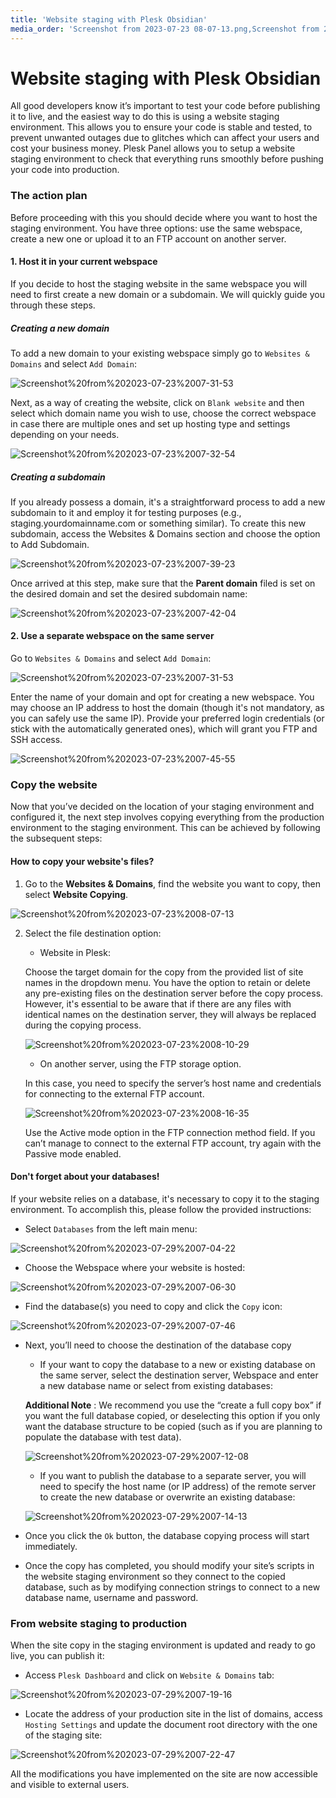 ```yaml
---
title: 'Website staging with Plesk Obsidian'
media_order: 'Screenshot from 2023-07-23 08-07-13.png,Screenshot from 2023-07-29 07-12-08.png,Screenshot from 2023-07-29 07-22-47.png,Screenshot from 2023-07-29 07-14-13.png,Screenshot from 2023-07-29 07-19-16.png,Screenshot from 2023-07-29 07-07-46.png,Screenshot from 2023-07-23 08-10-29.png,Screenshot from 2023-07-23 08-16-35.png,Screenshot from 2023-07-29 07-04-22.png,Screenshot from 2023-07-29 07-06-30.png,Screenshot from 2023-07-23 07-31-53.png,Screenshot from 2023-07-23 07-32-54.png,Screenshot from 2023-07-23 07-39-23.png,Screenshot from 2023-07-23 07-45-55.png,Screenshot from 2023-07-23 07-42-04.png'
---
```


# Website staging with Plesk Obsidian  

All good developers know it’s important to test your code before publishing it to live, and the easiest way to do this is using a website staging environment. This allows you to ensure your code is stable and tested, to prevent unwanted outages due to glitches which can affect your users and cost your business money.  Plesk Panel allows you to setup a website staging environment to check that everything runs smoothly before pushing your code into production.  

### The action plan  

Before proceeding with this you should decide where you want to host the staging environment. You have three options: use the same webspace, create a new one or upload it to an FTP account on another server.  

#### 1. Host it in your current webspace  

If you decide to host the staging website in the same webspace you will need to first create a new domain or a subdomain. We will quickly guide you through these steps.  

##### Creating a new domain  

To add a new domain to your existing webspace simply go to `Websites & Domains` and select `Add Domain`:  

![Screenshot%20from%202023-07-23%2007-31-53](Screenshot%20from%202023-07-23%2007-31-53.png "Screenshot%20from%202023-07-23%2007-31-53")

Next, as a way of creating the website, click on `Blank website` and then select which domain name you wish to use, choose the correct webspace in case there are multiple ones and set up hosting type and settings depending on your needs.

![Screenshot%20from%202023-07-23%2007-32-54](Screenshot%20from%202023-07-23%2007-32-54.png "Screenshot%20from%202023-07-23%2007-32-54")

##### Creating a subdomain

If you already possess a domain, it's a straightforward process to add a new subdomain to it and employ it for testing purposes (e.g., staging.yourdomainname.com or something similar). To create this new subdomain, access the Websites & Domains section and choose the option to Add Subdomain.

![Screenshot%20from%202023-07-23%2007-39-23](Screenshot%20from%202023-07-23%2007-39-23.png "Screenshot%20from%202023-07-23%2007-39-23")

Once arrived at this step, make sure that the **Parent domain** filed is set on the desired domain and set the desired subdomain name:

![Screenshot%20from%202023-07-23%2007-42-04](Screenshot%20from%202023-07-23%2007-42-04.png "Screenshot%20from%202023-07-23%2007-42-04")

#### 2. Use a separate webspace on the same server

Go to `Websites & Domains` and select `Add Domain`:

![Screenshot%20from%202023-07-23%2007-31-53](Screenshot%20from%202023-07-23%2007-31-53.png "Screenshot%20from%202023-07-23%2007-31-53")

Enter the name of your domain and opt for creating a new webspace. You may choose an IP address to host the domain (though it's not mandatory, as you can safely use the same IP). Provide your preferred login credentials (or stick with the automatically generated ones), which will grant you FTP and SSH access.

![Screenshot%20from%202023-07-23%2007-45-55](Screenshot%20from%202023-07-23%2007-45-55.png "Screenshot%20from%202023-07-23%2007-45-55")

### Copy the website

Now that you’ve decided on the location of your staging environment and configured it, the next step involves copying everything from the production environment to the staging environment. This can be achieved by following the subsequent steps:

#### How to copy your website's files?

1. Go to the **Websites & Domains**, find the website you want to copy, then select **Website Copying**.

![Screenshot%20from%202023-07-23%2008-07-13](Screenshot%20from%202023-07-23%2008-07-13.png "Screenshot%20from%202023-07-23%2008-07-13")

2. Select the file destination option:

   * Website in Plesk:
	
	Choose the target domain for the copy from the provided list of site names in the dropdown menu. You have the option to retain or delete any pre-existing files on the destination server 		before the copy process. However, it's essential to be aware that if there are any files with identical names on the destination server, they will always be replaced during the copying process.
    
    ![Screenshot%20from%202023-07-23%2008-10-29](Screenshot%20from%202023-07-23%2008-10-29.png "Screenshot%20from%202023-07-23%2008-10-29")
    
   * On another server, using the FTP storage option. 
   
   In this case, you need to specify the server’s host name and credentials for connecting to the external FTP account.

   ![Screenshot%20from%202023-07-23%2008-16-35](Screenshot%20from%202023-07-23%2008-16-35.png "Screenshot%20from%202023-07-23%2008-16-35")
		
   Use the Active mode option in the FTP connection method field. If you can’t manage to connect to the external FTP account, try again with the Passive mode enabled.

#### Don't forget about your databases!

If your website relies on a database, it's necessary to copy it to the staging environment. To accomplish this, please follow the provided instructions:

* Select `Databases` from the left main menu:

![Screenshot%20from%202023-07-29%2007-04-22](Screenshot%20from%202023-07-29%2007-04-22.png "Screenshot%20from%202023-07-29%2007-04-22")

* Choose the Webspace where your website is hosted:

![Screenshot%20from%202023-07-29%2007-06-30](Screenshot%20from%202023-07-29%2007-06-30.png "Screenshot%20from%202023-07-29%2007-06-30")

* Find the database(s) you need to copy and click the `Copy` icon:

![Screenshot%20from%202023-07-29%2007-07-46](Screenshot%20from%202023-07-29%2007-07-46.png "Screenshot%20from%202023-07-29%2007-07-46")

* Next, you’ll need to choose the destination of the database copy

	 * If your want to copy the database to a new or existing database on the same server, select the destination server, Webspace and enter a new database name or select from existing 		databases:

	**Additional Note** : We recommend you use the “create a full copy box” if you want the full database copied, or deselecting this option if you only want the database structure to be copied (such as if you are planning to populate the database with test data).
	
	![Screenshot%20from%202023-07-29%2007-12-08](Screenshot%20from%202023-07-29%2007-12-08.png "Screenshot%20from%202023-07-29%2007-12-08")

	* If you want to publish the database to a separate server, you will need to specify the host name (or IP address) of the remote server to create the new database or overwrite an existing database:
    
	![Screenshot%20from%202023-07-29%2007-14-13](Screenshot%20from%202023-07-29%2007-14-13.png "Screenshot%20from%202023-07-29%2007-14-13")

* Once you click the `Ok` button, the database copying process will start immediately.

* Once the copy has completed, you should modify your site’s scripts in the website staging environment so they connect to the copied database, such as by modifying connection strings to connect to a new database name, username and password.

### From website staging to production

When the site copy in the staging environment is updated and ready to go live, you can publish it:

* Access `Plesk Dashboard` and click on `Website & Domains` tab:

![Screenshot%20from%202023-07-29%2007-19-16](Screenshot%20from%202023-07-29%2007-19-16.png "Screenshot%20from%202023-07-29%2007-19-16")

* Locate the address of your production site in the list of domains, access `Hosting Settings` and update the document root directory with the one of the staging site:

![Screenshot%20from%202023-07-29%2007-22-47](Screenshot%20from%202023-07-29%2007-22-47.png "Screenshot%20from%202023-07-29%2007-22-47")

All the modifications you have implemented on the site are now accessible and visible to external users.


 
